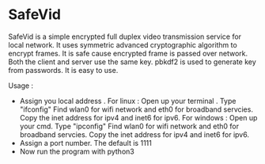 # SafeVid
SafeVid is a simple  encrypted full duplex video transmission service for local network. It uses symmetric advanced cryptographic algorithm to encrypt frames. It is safe cause encrypted frame is passed over network. Both the client and server use the same key. pbkdf2 is used to generate key from passwords. It is easy to use. 

Usage :
 - Assign you local address .
  For linux : Open up your terminal . Type "ifconfig" Find wlan0 for wifi network and eth0 for broadband servcies. Copy the inet address for ipv4 and  inet6 for ipv6.
  For windows : Open up your cmd. Type "ipconfig"  Find wlan0 for wifi network and eth0 for broadband servcies. Copy the inet address for ipv4 and  inet6 for ipv6.
- Assign a port number. The default is 1111
- Now run the program with python3 
